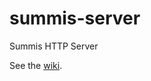 summis-server
=============

Summis HTTP Server

See the [wiki](https://github.com/ThorinII/summis-server/wiki).
